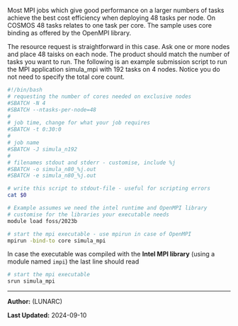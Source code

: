Most MPI jobs which give good performance on a larger numbers of tasks 
achieve the best cost efficiency when deploying 48 tasks per node.  On COSMOS 48 tasks relates to one task per core.  The sample uses core binding as offered by the OpenMPI library.

The resource request is straightforward in this case. Ask one or more nodes and place 48 taisks on each node.  The product should match the number of tasks you want to run. The following is an example submission script to run the MPI application simula_mpi with 192 tasks on 4 nodes. Notice you do not need to specify the total core count.

```bash
#!/bin/bash
# requesting the number of cores needed on exclusive nodes
#SBATCH -N 4
#SBATCH --ntasks-per-node=48
#
# job time, change for what your job requires
#SBATCH -t 0:30:0
#
# job name
#SBATCH -J simula_n192
#
# filenames stdout and stderr - customise, include %j
#SBATCH -o simula_n80_%j.out
#SBATCH -e simula_n80_%j.out

# write this script to stdout-file - useful for scripting errors
cat $0

# Example assumes we need the intel runtime and OpenMPI library
# customise for the libraries your executable needs
module load foss/2023b

# start the mpi executable - use mpirun in case of OpenMPI
mpirun -bind-to core simula_mpi
```

In case the executable was compiled with the **Intel MPI library** (using a module named `impi`) the last line should read

```bash
# start the mpi executable 
srun simula_mpi
```

---

**Author:**
(LUNARC)

**Last Updated:**
2024-09-10

